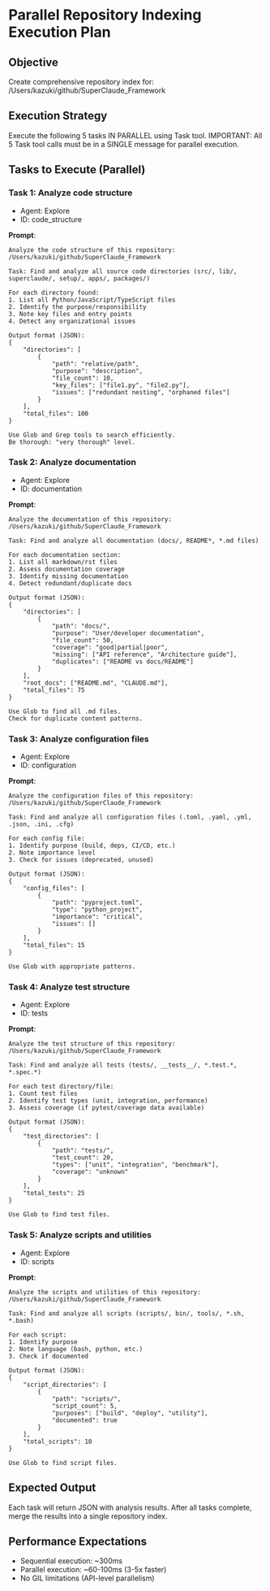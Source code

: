 # Parallel Repository Indexing Execution Plan

## Objective
Create comprehensive repository index for: /Users/kazuki/github/SuperClaude_Framework

## Execution Strategy

Execute the following 5 tasks IN PARALLEL using Task tool.
IMPORTANT: All 5 Task tool calls must be in a SINGLE message for parallel execution.

## Tasks to Execute (Parallel)

### Task 1: Analyze code structure
- Agent: Explore
- ID: code_structure

**Prompt**:
```
Analyze the code structure of this repository: /Users/kazuki/github/SuperClaude_Framework

Task: Find and analyze all source code directories (src/, lib/, superclaude/, setup/, apps/, packages/)

For each directory found:
1. List all Python/JavaScript/TypeScript files
2. Identify the purpose/responsibility
3. Note key files and entry points
4. Detect any organizational issues

Output format (JSON):
{
    "directories": [
        {
            "path": "relative/path",
            "purpose": "description",
            "file_count": 10,
            "key_files": ["file1.py", "file2.py"],
            "issues": ["redundant nesting", "orphaned files"]
        }
    ],
    "total_files": 100
}

Use Glob and Grep tools to search efficiently.
Be thorough: "very thorough" level.

```

### Task 2: Analyze documentation
- Agent: Explore
- ID: documentation

**Prompt**:
```
Analyze the documentation of this repository: /Users/kazuki/github/SuperClaude_Framework

Task: Find and analyze all documentation (docs/, README*, *.md files)

For each documentation section:
1. List all markdown/rst files
2. Assess documentation coverage
3. Identify missing documentation
4. Detect redundant/duplicate docs

Output format (JSON):
{
    "directories": [
        {
            "path": "docs/",
            "purpose": "User/developer documentation",
            "file_count": 50,
            "coverage": "good|partial|poor",
            "missing": ["API reference", "Architecture guide"],
            "duplicates": ["README vs docs/README"]
        }
    ],
    "root_docs": ["README.md", "CLAUDE.md"],
    "total_files": 75
}

Use Glob to find all .md files.
Check for duplicate content patterns.

```

### Task 3: Analyze configuration files
- Agent: Explore
- ID: configuration

**Prompt**:
```
Analyze the configuration files of this repository: /Users/kazuki/github/SuperClaude_Framework

Task: Find and analyze all configuration files (.toml, .yaml, .yml, .json, .ini, .cfg)

For each config file:
1. Identify purpose (build, deps, CI/CD, etc.)
2. Note importance level
3. Check for issues (deprecated, unused)

Output format (JSON):
{
    "config_files": [
        {
            "path": "pyproject.toml",
            "type": "python_project",
            "importance": "critical",
            "issues": []
        }
    ],
    "total_files": 15
}

Use Glob with appropriate patterns.

```

### Task 4: Analyze test structure
- Agent: Explore
- ID: tests

**Prompt**:
```
Analyze the test structure of this repository: /Users/kazuki/github/SuperClaude_Framework

Task: Find and analyze all tests (tests/, __tests__/, *.test.*, *.spec.*)

For each test directory/file:
1. Count test files
2. Identify test types (unit, integration, performance)
3. Assess coverage (if pytest/coverage data available)

Output format (JSON):
{
    "test_directories": [
        {
            "path": "tests/",
            "test_count": 20,
            "types": ["unit", "integration", "benchmark"],
            "coverage": "unknown"
        }
    ],
    "total_tests": 25
}

Use Glob to find test files.

```

### Task 5: Analyze scripts and utilities
- Agent: Explore
- ID: scripts

**Prompt**:
```
Analyze the scripts and utilities of this repository: /Users/kazuki/github/SuperClaude_Framework

Task: Find and analyze all scripts (scripts/, bin/, tools/, *.sh, *.bash)

For each script:
1. Identify purpose
2. Note language (bash, python, etc.)
3. Check if documented

Output format (JSON):
{
    "script_directories": [
        {
            "path": "scripts/",
            "script_count": 5,
            "purposes": ["build", "deploy", "utility"],
            "documented": true
        }
    ],
    "total_scripts": 10
}

Use Glob to find script files.

```

## Expected Output

Each task will return JSON with analysis results.
After all tasks complete, merge the results into a single repository index.

## Performance Expectations

- Sequential execution: ~300ms
- Parallel execution: ~60-100ms (3-5x faster)
- No GIL limitations (API-level parallelism)
